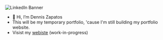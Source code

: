 ![LinkedIn Banner](https://github.com/Dennis-Zapatos/Dennis-Zapatos/assets/134060585/48abe1db-9782-436e-88c8-10738cd81fc0)
- 👋 Hi, I’m Dennis Zapatos
- This will be my temporary portfolio, 'cause I'm still building my portfolio website.
- Visist my [webiste](https://dennis-zapatos.github.io/) (work-in-progress)

<!---
Dennis-Zapatos/Dennis-Zapatos is a ✨ special ✨ repository because its `README.md` (this file) appears on your GitHub profile.
You can click the Preview link to take a look at your changes.
--->
